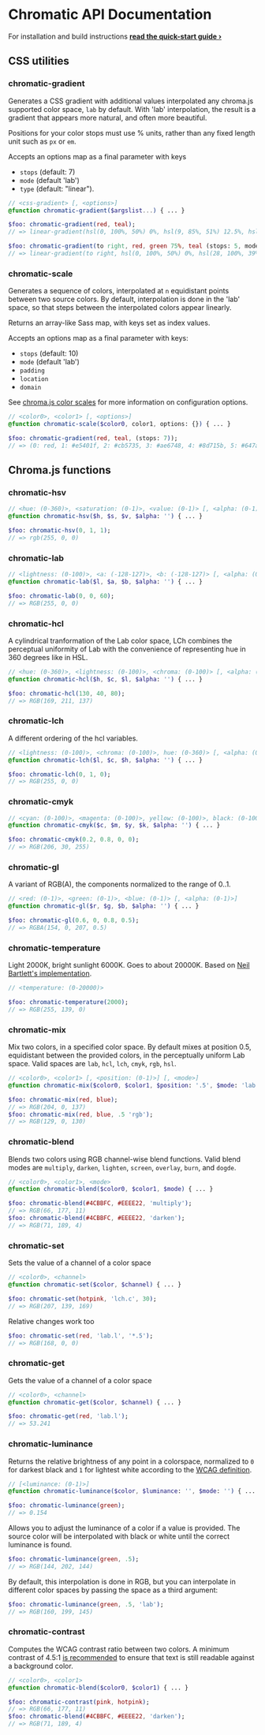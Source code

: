 # Chromatic API Documentation
For installation and build instructions **[read the quick-start guide &rsaquo;](README.md)**

## CSS utilities

### chromatic-gradient
Generates a CSS gradient with additional values interpolated any chroma.js supported color space, `lab` by default. With 'lab' interpolation, the result is a gradient that appears more natural, and often more beautiful.

Positions for your color stops must use % units, rather than any fixed length unit such as `px` or `em`.

Accepts an options map as a final parameter with keys
- `stops` (default: 7)
- `mode` (default 'lab')
- `type` (default: "linear").

```Sass
// <css-gradient> [, <options>]
@function chromatic-gradient($argslist...) { ... }
```
```Sass
$foo: chromatic-gradient(red, teal);
// => linear-gradient(hsl(0, 100%, 50%) 0%, hsl(9, 85%, 51%) 12.5%, hsl(12, 69%, 51%) 25%, hsl(15, 55%, 50%) 37.5%, hsl(18, 41%, 48%) 50%, hsl(49, 10%, 44%) 75%, hsl(180, 100%, 25%) 100%)

$foo: chromatic-gradient(to right, red, green 75%, teal (stops: 5, mode: 'lch'));
// => linear-gradient(to right, hsl(0, 100%, 50%) 0%, hsl(28, 100%, 39%) 18.75%, hsl(46, 100%, 29%) 37.5%, hsl(120, 100%, 25%) 75%, hsl(180, 100%, 25%) 100%)
```

### chromatic-scale
Generates a sequence of colors, interpolated at `n` equidistant points between two source colors. By default, interpolation is done in the 'lab' space, so that steps between the interpolated colors appear linearly.

Returns an array-like Sass map, with keys set as index values.

Accepts an options map as a final parameter with keys:
- `stops` (default: 10)
- `mode` (default 'lab')
- `padding`
- `location`
- `domain`

See [chroma.js color scales](http://gka.github.io/chroma.js/#color-scales) for more information on configuration options.

```Sass
// <color0>, <color1> [, <options>]
@function chromatic-scale($color0, color1, options: {}) { ... }
```

```Sass
$foo: chromatic-gradient(red, teal, (stops: 7));
// => (0: red, 1: #e5401f, 2: #cb5735, 3: #ae6748, 4: #8d715b, 5: #647a6d, 6: teal)
```

## Chroma.js functions

### chromatic-hsv
```Sass
// <hue: (0-360)>, <saturation: (0-1)>, <value: (0-1)> [, <alpha: (0-1)>]
@function chromatic-hsv($h, $s, $v, $alpha: '') { ... }
```
```Sass
$foo: chromatic-hsv(0, 1, 1);
// => rgb(255, 0, 0)
```

### chromatic-lab
```Sass
// <lightness: (0-100)>, <a: (-128-127)>, <b: (-128-127)> [, <alpha: (0-1)>]
@function chromatic-lab($l, $a, $b, $alpha: '') { ... }
```
```Sass
$foo: chromatic-lab(0, 0, 60);
// => RGB(255, 0, 0)
```

### chromatic-hcl
A cylindrical tranformation of the Lab color space, LCh combines the perceptual uniformity of Lab with the convenience of representing hue in 360 degrees like in HSL.
```Sass
// <hue: (0-360)>, <lightness: (0-100)>, <chroma: (0-100)> [, <alpha: (0-1)>]
@function chromatic-hcl($h, $c, $l, $alpha: '') { ... }
```
```Sass
$foo: chromatic-hcl(130, 40, 80);
// => RGB(169, 211, 137)
```

### chromatic-lch
A different ordering of the hcl variables.
```Sass
// <lightness: (0-100)>, <chroma: (0-100)>, hue: (0-360)> [, <alpha: (0-1)>]
@function chromatic-lch($l, $c, $h, $alpha: '') { ... }
```
```Sass
$foo: chromatic-lch(0, 1, 0);
// => RGB(255, 0, 0)
```

### chromatic-cmyk
```Sass
// <cyan: (0-100)>, <magenta: (0-100)>, yellow: (0-100)>, black: (0-100)> [, <alpha: (0-1)>]
@function chromatic-cmyk($c, $m, $y, $k, $alpha: '') { ... }
```
```Sass
$foo: chromatic-cmyk(0.2, 0.8, 0, 0);
// => RGB(206, 30, 255)
```

### chromatic-gl
A variant of RGB(A), the components normalized to the range of 0..1.
```Sass
// <red: (0-1)>, <green: (0-1)>, <blue: (0-1)> [, <alpha: (0-1)>]
@function chromatic-gl($r, $g, $b, $alpha: '') { ... }
```
```Sass
$foo: chromatic-gl(0.6, 0, 0.8, 0.5);
// => RGBA(154, 0, 207, 0.5)
```

### chromatic-temperature
Light 2000K, bright sunlight 6000K. Goes to about 20000K. Based on [Neil Bartlett's implementation](https://github.com/neilbartlett/color-temperature).
```Sass
// <temperature: (0-20000)>
```
```Sass
$foo: chromatic-temperature(2000);
// => RGB(255, 139, 0)
```

### chromatic-mix
Mix two colors, in a specified color space. By default mixes at position 0.5, equidistant between the provided colors, in the perceptually uniform Lab space. Valid spaces are `lab`, `hcl`, `lch`, `cmyk`, `rgb`, `hsl`.
```Sass
// <color0>, <color1> [, <position: (0-1)>] [, <mode>]
@function chromatic-mix($color0, $color1, $position: '.5', $mode: 'lab') { ... }
```
```Sass
$foo: chromatic-mix(red, blue);
// => RGB(204, 0, 137)
$foo: chromatic-mix(red, blue, .5 'rgb');
// => RGB(129, 0, 130)
```

### chromatic-blend
Blends two colors using RGB channel-wise blend functions. Valid blend modes are `multiply`, `darken`, `lighten`, `screen`, `overlay`, `burn`, and `dogde`.
```Sass
// <color0>, <color1>, <mode>
@function chromatic-blend($color0, $color1, $mode) { ... }
```
```Sass
$foo: chromatic-blend(#4CBBFC, #EEEE22, 'multiply');
// => RGB(66, 177, 11)
$foo: chromatic-blend(#4CBBFC, #EEEE22, 'darken');
// => RGB(71, 189, 4)
```

### chromatic-set
Sets the value of a channel of a color space
```Sass
// <color0>, <channel>
@function chromatic-set($color, $channel) { ... }
```
```Sass
$foo: chromatic-set(hotpink, 'lch.c', 30);
// => RGB(207, 139, 169)
```
Relative changes work too
```Sass
$foo: chromatic-set(red, 'lab.l', '*.5');
// => RGB(168, 0, 0)
```

### chromatic-get
Gets the value of a channel of a color space
```Sass
// <color0>, <channel>
@function chromatic-get($color, $channel) { ... }
```
```Sass
$foo: chromatic-get(red, 'lab.l');
// => 53.241
```

### chromatic-luminance
Returns the relative brightness of any point in a colorspace, normalized to `0` for darkest black and `1` for lightest white according to the [WCAG definition](http://www.w3.org/TR/2008/REC-WCAG20-20081211/#relativeluminancedef).
```Sass
// [<luminance: (0-1)>]
@function chromatic-luminance($color, $luminance: '', $mode: '') { ... }
```
```Sass
$foo: chromatic-luminance(green);
// => 0.154
```
Allows you to adjust the luminance of a color if a value is provided. The source color will be interpolated with black or white until the correct luminance is found.
```Sass
$foo: chromatic-luminance(green, .5);
// => RGB(144, 202, 144)
```
By default, this interpolation is done in RGB, but you can interpolate in different color spaces by passing the space as a third argument:
```Sass
$foo: chromatic-luminance(green, .5, 'lab');
// => RGB(160, 199, 145)
```

### chromatic-contrast
Computes the WCAG contrast ratio between two colors. A minimum contrast of 4.5:1 [is recommended](http://www.w3.org/TR/WCAG20-TECHS/G18.html) to ensure that text is still readable against a background color.
```Sass
// <color0>, <color1>
@function chromatic-blend($color0, $color1) { ... }
```
```Sass
$foo: chromatic-contrast(pink, hotpink);
// => RGB(66, 177, 11)
$foo: chromatic-blend(#4CBBFC, #EEEE22, 'darken');
// => RGB(71, 189, 4)
```
